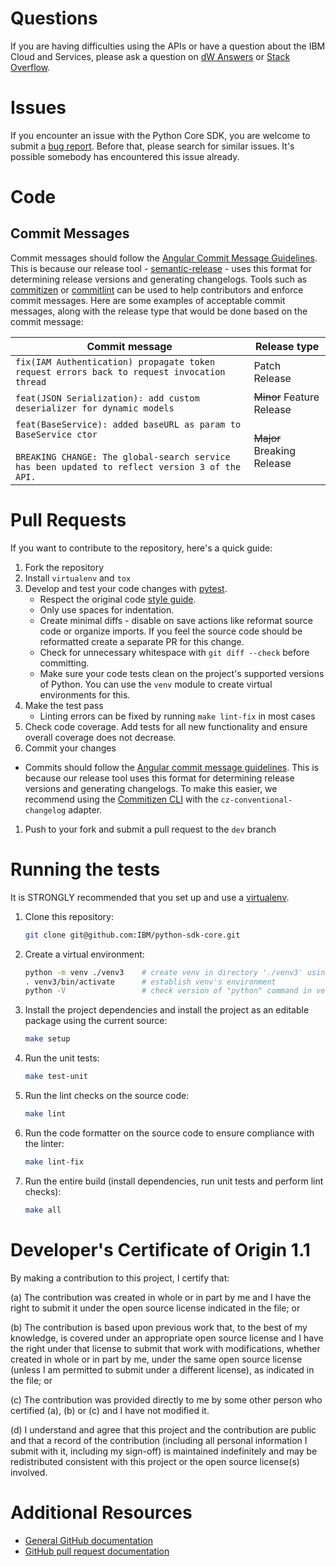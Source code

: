 # Questions

If you are having difficulties using the APIs or have a question about the IBM Cloud and Services,
please ask a question on [dW Answers][dw] or [Stack Overflow][stackoverflow].

# Issues

If you encounter an issue with the Python Core SDK, you are welcome to submit a [bug report](https://github.com/IBM/python-sdk-core/issues).
Before that, please search for similar issues. It's possible somebody has encountered this issue already.

# Code
## Commit Messages
Commit messages should follow the [Angular Commit Message Guidelines](https://github.com/angular/angular/blob/master/CONTRIBUTING.md#-commit-message-guidelines).
This is because our release tool - [semantic-release](https://github.com/semantic-release/semantic-release) -
uses this format for determining release versions and generating changelogs.
Tools such as [commitizen](https://github.com/commitizen/cz-cli) or [commitlint](https://github.com/conventional-changelog/commitlint)
can be used to help contributors and enforce commit messages.
Here are some examples of acceptable commit messages, along with the release type that would be done based on the commit message:

| Commit message                                                                                                                                                              | Release type               |
|-----------------------------------------------------------------------------------------------------------------------------------------------------------------------------|----------------------------|
| `fix(IAM Authentication) propagate token request errors back to request invocation thread`                                                                                  | Patch Release              |
| `feat(JSON Serialization): add custom deserializer for dynamic models`                                                                                                      | ~~Minor~~ Feature Release  |
| `feat(BaseService): added baseURL as param to BaseService ctor`<br><br>`BREAKING CHANGE: The global-search service has been updated to reflect version 3 of the API.`       | ~~Major~~ Breaking Release |

# Pull Requests

If you want to contribute to the repository, here's a quick guide:

1. Fork the repository
1. Install `virtualenv` and `tox`
1. Develop and test your code changes with [pytest].
    * Respect the original code [style guide][styleguide].
    * Only use spaces for indentation.
    * Create minimal diffs - disable on save actions like reformat source code or organize imports. If you feel the source code should be reformatted create a separate PR for this change.
    * Check for unnecessary whitespace with `git diff --check` before committing.
    * Make sure your code tests clean on the project's supported versions of Python.  You can use the `venv` module to create virtual environments for this.
1. Make the test pass
    *  Linting errors can be fixed by running `make lint-fix` in most cases
1. Check code coverage. Add tests for all new functionality and ensure overall coverage does not decrease.
1. Commit your changes
* Commits should follow the [Angular commit message guidelines](https://github.com/angular/angular/blob/master/CONTRIBUTING.md#-commit-message-guidelines). This is because our release tool uses this format for determining release versions and generating changelogs. To make this easier, we recommend using the [Commitizen CLI](https://github.com/commitizen/cz-cli) with the `cz-conventional-changelog` adapter.
1. Push to your fork and submit a pull request to the `dev` branch

# Running the tests

It is STRONGLY recommended that you set up and use a [virtualenv].

1. Clone this repository:
    ```sh
    git clone git@github.com:IBM/python-sdk-core.git
    ```
1. Create a virtual environment:
   ```sh
   python -m venv ./venv3    # create venv in directory './venv3' using "python" command
   . venv3/bin/activate      # establish venv's environment
   python -V                 # check version of "python" command in venv
   ```
1. Install the project dependencies and install the project as an editable package using the current source:
    ```sh
    make setup
    ```
1. Run the unit tests:
    ```sh
    make test-unit
    ```
1. Run the lint checks on the source code:
    ```sh
    make lint
    ```
1. Run the code formatter on the source code to ensure compliance with the linter:
    ```sh
    make lint-fix
    ```
1. Run the entire build (install dependencies, run unit tests and perform lint checks):
    ```sh
    make all
    ```

# Developer's Certificate of Origin 1.1
By making a contribution to this project, I certify that:

(a) The contribution was created in whole or in part by me and I
   have the right to submit it under the open source license
   indicated in the file; or

(b) The contribution is based upon previous work that, to the best
   of my knowledge, is covered under an appropriate open source
   license and I have the right under that license to submit that
   work with modifications, whether created in whole or in part
   by me, under the same open source license (unless I am
   permitted to submit under a different license), as indicated
   in the file; or

(c) The contribution was provided directly to me by some other
   person who certified (a), (b) or (c) and I have not modified
   it.

(d) I understand and agree that this project and the contribution
   are public and that a record of the contribution (including all
   personal information I submit with it, including my sign-off) is
   maintained indefinitely and may be redistributed consistent with
   this project or the open source license(s) involved.

# Additional Resources

* [General GitHub documentation](https://help.github.com/)
* [GitHub pull request documentation](https://help.github.com/send-pull-requests/)

[dw]: https://developer.ibm.com/answers/questions/ask.html
[stackoverflow]: http://stackoverflow.com/questions/ask?tags=ibm
[styleguide]: http://google.github.io/styleguide/pyguide.html
[pytest]: http://pytest.org/latest/
[virtualenv]: http://virtualenv.readthedocs.org/en/latest/index.html
